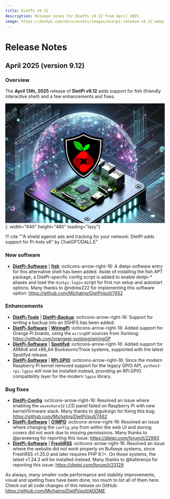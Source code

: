 ```yaml
---
title: DietPi v9.12
description: Release notes for DietPi v9.12 from April 2025
image: https://dietpi.com/docs/assets/images/dietpi-release-v9_12.webp
---
```


# Release Notes

## April 2025 (version 9.12)

### Overview

The **April 13th, 2025** release of **DietPi v9.12** adds support for fish (friendly interactive shell) and a few enhancements and fixes.

![ChatGPT generated privacy sphere](../assets/images/dietpi-release-v9_11.webp "DietPi support for Pi-hole v6"){: width="640" height="480" loading="lazy"}

!!! cite "\"A shield against ads and tracking for your network: DietPi adds support for Pi-hole v6\" by ChatGPT/DALL·E"

### New software

- [**DietPi-Software**](../dietpi_tools/software_installation.md#dietpi-software) | [**fish**](../software/system_software.md#fish) :octicons-arrow-right-16: A dietpi-software entry for this alternative shell has been added. Aside of installing the fish APT package, a DietPi-specific config script is added to enable dietpi-* aliases and load the `dietpi-login` script for first run setup and autostart options. Many thanks to @ndrew222 for implementing this software option: <https://github.com/MichaIng/DietPi/pull/7452>

### Enhancements

- [**DietPi-Tools**](../dietpi_tools.md) | [**DietPi-Backup**](../dietpi_tools/system_maintenance/#dietpi-backup-backuprestore.md#dietpi-backup-backuprestore) :octicons-arrow-right-16: Support for writing a backup into an SSHFS has been added.
- [**DietPi-Software**](../dietpi_tools/software_installation.md#dietpi-software) | [**WiringPi**](../software/hardware_projects.md#wiringpi) :octicons-arrow-right-16: Added support for Orange Pi boards, using the `wiringOP` sources from Xunlong: <https://github.com/orangepi-xunlong/wiringOP>
- [**DietPi-Software**](../dietpi_tools/software_installation.md#dietpi-software) | [**Spotifyd**](../software/media.md#spotifyd) :octicons-arrow-right-16: Added support for ARMv8 and x86_64 Bookworm/Trixie systems, supported with the latest Spotifyd release.
- [**DietPi-Software**](../dietpi_tools/software_installation.md#dietpi-software) | [**RPi.GPIO**](../software/hardware_projects.md#rpigpio) :octicons-arrow-right-16: Since the modern Raspberry Pi kernel removed support for the legacy GPIO API, `python3-rpi-lgpio` will now be installed instead, providing an RPi.GPIO compatibility layer for the modern `lgpio` library.

### Bug fixes

- [**DietPi-Config**](../dietpi_tools/system_configuration.md#dietpi-config) :octicons-arrow-right-16: Resolved an issue where enabling the `waveshare32` LCD panel failed on Raspberry Pi with new kernel/firmware stack. Many thanks to @guiksign for fixing this bug: <https://github.com/MichaIng/DietPi/pull/7462>
- [**DietPi-Software**](../dietpi_tools/software_installation.md#dietpi-software) | [**O!MPD**](../software/media.md#ompd) :octicons-arrow-right-16: Resolved an issue where changing the `config.php` from within the web UI and storing covers did not work due to missing permissions. Many thanks to @praveensg for reporting this issue: <https://dietpi.com/forum/t/22993>
- [**DietPi-Software**](../dietpi_tools/software_installation.md#dietpi-software) | [**FreshRSS**](../software/social.md#freshrss) :octicons-arrow-right-16: Resolved an issue where the website did not work properly on Bullseye systems, since FreshRSS v1.25.0 and later requires PHP 8.1+. On those systems, the latest v1.24.3 will be installed instead. Many thanks to @kaferenza for reporting this issue: <https://dietpi.com/forum/t/23129>

As always, many smaller code performance and stability improvements, visual and spelling fixes have been done, too much to list all of them here. Check out all code changes of this release on GitHub: <https://github.com/MichaIng/DietPi/pull/ADDME>
